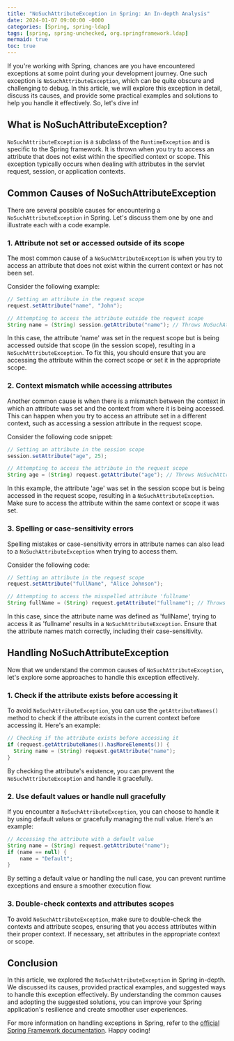 ```yaml
---
title: "NoSuchAttributeException in Spring: An In-depth Analysis"
date: 2024-01-07 09:00:00 -0000
categories: [Spring, spring-ldap]
tags: [spring, spring-unchecked, org.springframework.ldap]
mermaid: true
toc: true
---
```



If you're working with Spring, chances are you have encountered exceptions at some point during your development journey. One such exception is `NoSuchAttributeException`, which can be quite obscure and challenging to debug. In this article, we will explore this exception in detail, discuss its causes, and provide some practical examples and solutions to help you handle it effectively. So, let's dive in!

## What is NoSuchAttributeException?

`NoSuchAttributeException` is a subclass of the `RuntimeException` and is specific to the Spring framework. It is thrown when you try to access an attribute that does not exist within the specified context or scope. This exception typically occurs when dealing with attributes in the servlet request, session, or application contexts.

## Common Causes of NoSuchAttributeException

There are several possible causes for encountering a `NoSuchAttributeException` in Spring. Let's discuss them one by one and illustrate each with a code example.

### 1. Attribute not set or accessed outside of its scope
The most common cause of a `NoSuchAttributeException` is when you try to access an attribute that does not exist within the current context or has not been set. 

Consider the following example:

```java
// Setting an attribute in the request scope
request.setAttribute("name", "John");

// Attempting to access the attribute outside the request scope
String name = (String) session.getAttribute("name"); // Throws NoSuchAttributeException
```

In this case, the attribute 'name' was set in the request scope but is being accessed outside that scope (in the session scope), resulting in a `NoSuchAttributeException`. To fix this, you should ensure that you are accessing the attribute within the correct scope or set it in the appropriate scope.

### 2. Context mismatch while accessing attributes
Another common cause is when there is a mismatch between the context in which an attribute was set and the context from where it is being accessed. This can happen when you try to access an attribute set in a different context, such as accessing a session attribute in the request scope.

Consider the following code snippet:

```java
// Setting an attribute in the session scope
session.setAttribute("age", 25);

// Attempting to access the attribute in the request scope
String age = (String) request.getAttribute("age"); // Throws NoSuchAttributeException
```

In this example, the attribute 'age' was set in the session scope but is being accessed in the request scope, resulting in a `NoSuchAttributeException`. Make sure to access the attribute within the same context or scope it was set.

### 3. Spelling or case-sensitivity errors
Spelling mistakes or case-sensitivity errors in attribute names can also lead to a `NoSuchAttributeException` when trying to access them. 

Consider the following code:

```java
// Setting an attribute in the request scope
request.setAttribute("fullName", "Alice Johnson");

// Attempting to access the misspelled attribute 'fullname'
String fullName = (String) request.getAttribute("fullname"); // Throws NoSuchAttributeException
```

In this case, since the attribute name was defined as 'fullName', trying to access it as 'fullname' results in a `NoSuchAttributeException`. Ensure that the attribute names match correctly, including their case-sensitivity.

## Handling NoSuchAttributeException

Now that we understand the common causes of `NoSuchAttributeException`, let's explore some approaches to handle this exception effectively.

### 1. Check if the attribute exists before accessing it
To avoid `NoSuchAttributeException`, you can use the `getAttributeNames()` method to check if the attribute exists in the current context before accessing it. Here's an example:

```java
// Checking if the attribute exists before accessing it
if (request.getAttributeNames().hasMoreElements()) {
  String name = (String) request.getAttribute("name");
}
```

By checking the attribute's existence, you can prevent the `NoSuchAttributeException` and handle it gracefully.

### 2. Use default values or handle null gracefully
If you encounter a `NoSuchAttributeException`, you can choose to handle it by using default values or gracefully managing the null value. Here's an example:

```java
// Accessing the attribute with a default value
String name = (String) request.getAttribute("name");
if (name == null) {
    name = "Default";
}
```

By setting a default value or handling the null case, you can prevent runtime exceptions and ensure a smoother execution flow.

### 3. Double-check contexts and attributes scopes
To avoid `NoSuchAttributeException`, make sure to double-check the contexts and attribute scopes, ensuring that you access attributes within their proper context. If necessary, set attributes in the appropriate context or scope.

## Conclusion

In this article, we explored the `NoSuchAttributeException` in Spring in-depth. We discussed its causes, provided practical examples, and suggested ways to handle this exception effectively. By understanding the common causes and adopting the suggested solutions, you can improve your Spring application's resilience and create smoother user experiences.

For more information on handling exceptions in Spring, refer to the [official Spring Framework documentation](https://docs.spring.io/spring-framework/docs/current/reference/html/core.html#beans-factory-extension-beanpostprocessor). Happy coding!

